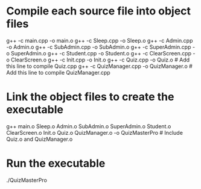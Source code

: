 # Compile each source file into object files
g++ -c main.cpp -o main.o
g++ -c Sleep.cpp -o Sleep.o
g++ -c Admin.cpp -o Admin.o
g++ -c SubAdmin.cpp -o SubAdmin.o
g++ -c SuperAdmin.cpp -o SuperAdmin.o
g++ -c Student.cpp -o Student.o
g++ -c ClearScreen.cpp -o ClearScreen.o
g++ -c Init.cpp -o Init.o
g++ -c Quiz.cpp -o Quiz.o  # Add this line to compile Quiz.cpp
g++ -c QuizManager.cpp -o QuizManager.o  # Add this line to compile QuizManager.cpp

# Link the object files to create the executable
g++ main.o Sleep.o Admin.o SubAdmin.o SuperAdmin.o Student.o ClearScreen.o Init.o Quiz.o QuizManager.o -o QuizMasterPro  # Include Quiz.o and QuizManager.o

# Run the executable
./QuizMasterPro



<!-- # Compile and link all the .cpp files in the current directory
g++ *.cpp -o QuizMasterPro

# Run the executable
./QuizMasterPro -->